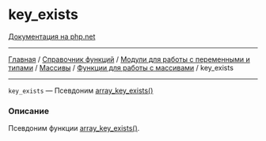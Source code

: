 # key_exists

[Документация на php.net](https://www.php.net/manual/ru/function.key-exists.php)

---

[Главная](../../../../../README.md) / [Справочник функций](../../../../funcref.md) /
[Модули для работы с переменными и типами](../../../vartype.md) / [Массивы](../../array.md) /
[Функции для работы с массивами](../func.md) / key_exists

---

`key_exists` — Псевдоним [array_key_exists()](./array_key_exists.md)

### Описание

Псевдоним функции [array_key_exists()](./array_key_exists.md).
